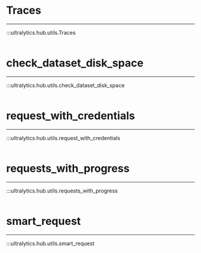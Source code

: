# Traces
---
:::ultralytics.hub.utils.Traces
<br><br>

# check_dataset_disk_space
---
:::ultralytics.hub.utils.check_dataset_disk_space
<br><br>

# request_with_credentials
---
:::ultralytics.hub.utils.request_with_credentials
<br><br>

# requests_with_progress
---
:::ultralytics.hub.utils.requests_with_progress
<br><br>

# smart_request
---
:::ultralytics.hub.utils.smart_request
<br><br>
